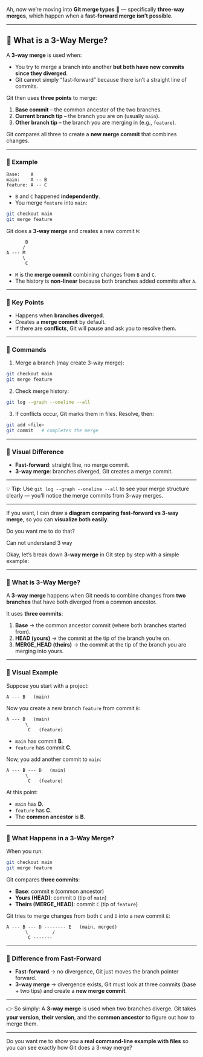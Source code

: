 Ah, now we’re moving into **Git merge types** 🙂 — specifically **three-way merges**, which happen when a **fast-forward merge isn’t possible**.

---

## 🔹 What is a 3-Way Merge?

A **3-way merge** is used when:

* You try to merge a branch into another **but both have new commits since they diverged**.
* Git cannot simply “fast-forward” because there isn’t a straight line of commits.

Git then uses **three points** to merge:

1. **Base commit** – the common ancestor of the two branches.
2. **Current branch tip** – the branch you are on (usually `main`).
3. **Other branch tip** – the branch you are merging in (e.g., `feature`).

Git compares all three to create a **new merge commit** that combines changes.

---

### 🔹 Example

```
Base:    A
main:    A -- B
feature: A -- C
```

* `B` and `C` happened **independently**.
* You merge `feature` into `main`:

```bash
git checkout main
git merge feature
```

Git does a **3-way merge** and creates a new commit `M`:

```
       B
      /
A --- M
      \
       C
```

* `M` is the **merge commit** combining changes from `B` and `C`.
* The history is **non-linear** because both branches added commits after `A`.

---

### 🔹 Key Points

* Happens when **branches diverged**.
* Creates a **merge commit** by default.
* If there are **conflicts**, Git will pause and ask you to resolve them.

---

### 🔹 Commands

1. Merge a branch (may create 3-way merge):

```bash
git checkout main
git merge feature
```

2. Check merge history:

```bash
git log --graph --oneline --all
```

3. If conflicts occur, Git marks them in files. Resolve, then:

```bash
git add <file>
git commit   # completes the merge
```

---

### 🔹 Visual Difference

* **Fast-forward**: straight line, no merge commit.
* **3-way merge**: branches diverged, Git creates a merge commit.

---

💡 **Tip:** Use `git log --graph --oneline --all` to see your merge structure clearly — you’ll notice the merge commits from 3-way merges.

---

If you want, I can draw a **diagram comparing fast-forward vs 3-way merge**, so you can **visualize both easily**.

Do you want me to do that?



Can not understand 3 way

Okay, let’s break down **3-way merge** in Git step by step with a simple example:

---

### 🔹 What is 3-Way Merge?

A **3-way merge** happens when Git needs to combine changes from **two branches** that have both diverged from a common ancestor.

It uses **three commits**:

1. **Base** → the common ancestor commit (where both branches started from).
2. **HEAD (yours)** → the commit at the tip of the branch you’re on.
3. **MERGE\_HEAD (theirs)** → the commit at the tip of the branch you are merging into yours.

---

### 🔹 Visual Example

Suppose you start with a project:

```
A --- B   (main)
```

Now you create a new branch `feature` from commit `B`:

```
A --- B   (main)
       \
        C   (feature)
```

* `main` has commit **B**.
* `feature` has commit **C**.

Now, you add another commit to `main`:

```
A --- B --- D   (main)
       \
        C   (feature)
```

At this point:

* `main` has **D**.
* `feature` has **C**.
* The **common ancestor** is **B**.

---

### 🔹 What Happens in a 3-Way Merge?

When you run:

```bash
git checkout main
git merge feature
```

Git compares **three commits**:

* **Base**: commit `B` (common ancestor)
* **Yours (HEAD)**: commit `D` (tip of `main`)
* **Theirs (MERGE\_HEAD)**: commit `C` (tip of `feature`)

Git tries to merge changes from both `C` and `D` into a new commit `E`:

```
A --- B --- D -------- E   (main, merged)
       \         /
        C -------
```

---

### 🔹 Difference from Fast-Forward

* **Fast-forward** → no divergence, Git just moves the branch pointer forward.
* **3-way merge** → divergence exists, Git must look at three commits (base + two tips) and create a **new merge commit**.

---

👉 So simply:
A **3-way merge** is used when two branches diverge. Git takes **your version**, **their version**, and the **common ancestor** to figure out how to merge them.

---

Do you want me to show you a **real command-line example with files** so you can see exactly how Git does a 3-way merge?





